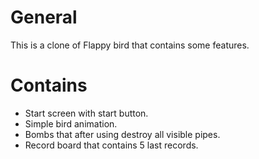 # General
This is a clone of Flappy bird that contains some features.
# Contains
* Start screen with start button.
* Simple bird animation.
* Bombs that after using destroy all visible pipes.
* Record board that contains 5 last records.
